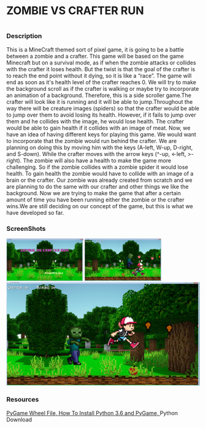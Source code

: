 <h1>ZOMBIE VS CRAFTER RUN<h1> 

<h3> Description </h3> 

<p>
This is a MineCraft themed sort of pixel game, it is going to be a battle between a zombie and a crafter. This game will be based on the game Minecraft but on a survival mode, as if when the zombie attacks or collides with the crafter it loses health. But the twist is that the goal of the crafter is to reach the end point without it dying, so it is like a “race”. The game will end as soon as it's health level of the crafter reaches 0. We will try to make the background scroll as if the crafter is walking or maybe try to incorporate an animation of a background. Therefore, this is a side scroller game.The crafter will look like it is running and it will be able to jump.Throughout the way there  will be creature images (spiders) so that the crafter would be able to jump over them to avoid losing its health. However, if it fails to jump over them and he collides with the image, he would lose health. The crafter would be able to gain health if it collides with an image of meat. Now, we have an idea of having different keys for playing this game. We would want to incorporate that the zombie would run behind the crafter. We are planning on doing this by moving him with the keys (A-left, W-up, D-right, and S-down). While the crafter moves with the arrow keys (^-up, <-left, >-right). The zombie will also have a health to make the game more challenging. So if  the zombie collides with a zombie spider it would lose health. To gain health the zombie would have to collide with an image of a brain or the crafter. Our zombie was already created from scratch and we are planning to do the same with our crafter and other things we like the background. Now we are trying to make the game that after a certain amount of time you have been running either the zombie or the crafter wins.We are still deciding on our concept of the game, but this is what we have developed so far.

</p>

<h3>ScreenShots</h3> 
<img src= "https://github.com/vbrown7313/ZombieVsCrafterRun/blob/master/ZOMBIE%20VS%20CRAFTER%20RUN%20START.png" width="200px">
<img src= "https://github.com/vbrown7313/ZombieVsCrafterRun/blob/master/Game%20Picture%202.png" width="200px">
<img src= "https://github.com/vbrown7313/ZombieVsCrafterRun/blob/master/Game%20Picture%201.png" with="200px">


<h3>Resources</h3>
<a href="http://www.lfd.uci.edu/~gohlke/pythonlibs/#pygame"> PyGame Wheel File, </a> 
<a href="https://youtu.be/_GikMdhAhv0"> How To Install Python 3.6 and PyGame, </a>
<a hfer="https://www.python.org/downloads/"> Python Download </a>  
